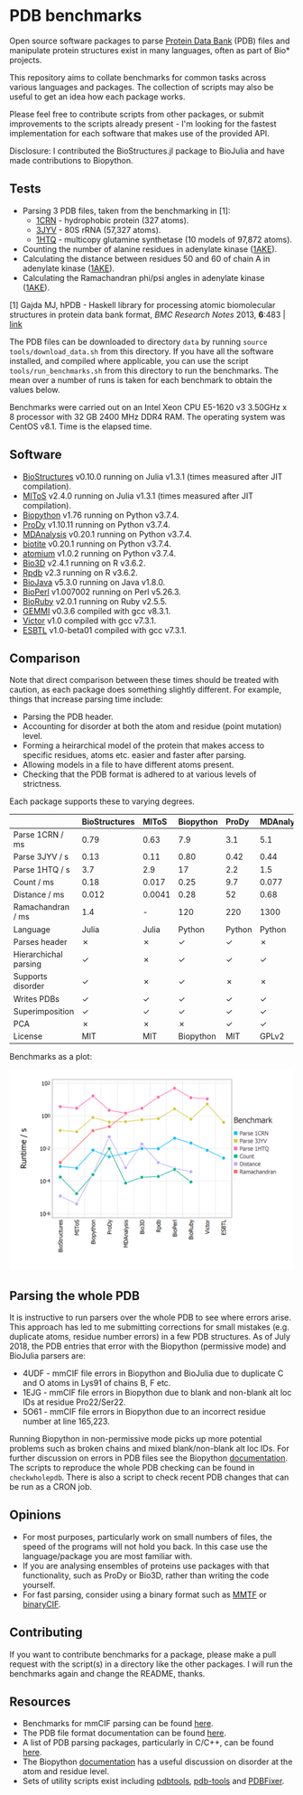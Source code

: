 # PDB benchmarks

Open source software packages to parse [Protein Data Bank](http://www.rcsb.org/pdb/home/home.do) (PDB) files and manipulate protein structures exist in many languages, often as part of Bio* projects.

This repository aims to collate benchmarks for common tasks across various languages and packages. The collection of scripts may also be useful to get an idea how each package works.

Please feel free to contribute scripts from other packages, or submit improvements to the scripts already present - I'm looking for the fastest implementation for each software that makes use of the provided API.

Disclosure: I contributed the BioStructures.jl package to BioJulia and have made contributions to Biopython.


## Tests

* Parsing 3 PDB files, taken from the benchmarking in [1]:
  * [1CRN](http://www.rcsb.org/pdb/explore/explore.do?structureId=1crn) - hydrophobic protein (327 atoms).
  * [3JYV](http://www.rcsb.org/pdb/explore/explore.do?structureId=3jyv) - 80S rRNA (57,327 atoms).
  * [1HTQ](http://www.rcsb.org/pdb/explore/explore.do?structureId=1htq) - multicopy glutamine synthetase (10 models of 97,872 atoms).
* Counting the number of alanine residues in adenylate kinase ([1AKE](http://www.rcsb.org/pdb/explore/explore.do?structureId=1ake)).
* Calculating the distance between residues 50 and 60 of chain A in adenylate kinase ([1AKE](http://www.rcsb.org/pdb/explore/explore.do?structureId=1ake)).
* Calculating the Ramachandran phi/psi angles in adenylate kinase ([1AKE](http://www.rcsb.org/pdb/explore/explore.do?structureId=1ake)).

[1] Gajda MJ, hPDB - Haskell library for processing atomic biomolecular structures in protein data bank format, *BMC Research Notes* 2013, **6**:483 | [link](http://bmcresnotes.biomedcentral.com/articles/10.1186/1756-0500-6-483)

The PDB files can be downloaded to directory `data` by running `source tools/download_data.sh` from this directory. If you have all the software installed, and compiled where applicable, you can use the script `tools/run_benchmarks.sh` from this directory to run the benchmarks. The mean over a number of runs is taken for each benchmark to obtain the values below.

Benchmarks were carried out on an Intel Xeon CPU E5-1620 v3 3.50GHz x 8 processor with 32 GB 2400 MHz DDR4 RAM. The operating system was CentOS v8.1. Time is the elapsed time.


## Software

* [BioStructures](https://github.com/BioJulia/BioStructures.jl) v0.10.0 running on Julia v1.3.1 (times measured after JIT compilation).
* [MIToS](https://github.com/diegozea/MIToS.jl) v2.4.0 running on Julia v1.3.1 (times measured after JIT compilation).
* [Biopython](http://biopython.org/wiki/Biopython) v1.76 running on Python v3.7.4.
* [ProDy](http://prody.csb.pitt.edu) v1.10.11 running on Python v3.7.4.
* [MDAnalysis](http://www.mdanalysis.org) v0.20.1 running on Python v3.7.4.
* [biotite](https://www.biotite-python.org) v0.20.1 running on Python v3.7.4.
* [atomium](https://github.com/samirelanduk/atomium) v1.0.2 running on Python v3.7.4.
* [Bio3D](http://thegrantlab.org/bio3d/index.php) v2.4.1 running on R v3.6.2.
* [Rpdb](https://cran.r-project.org/web/packages/Rpdb/index.html) v2.3 running on R v3.6.2.
* [BioJava](https://biojava.org) v5.3.0 running on Java v1.8.0.
* [BioPerl](http://bioperl.org/index.html) v1.007002 running on Perl v5.26.3.
* [BioRuby](http://bioruby.org) v2.0.1 running on Ruby v2.5.5.
* [GEMMI](https://gemmi.readthedocs.io/en/latest/index.html) v0.3.6 compiled with gcc v8.3.1.
* [Victor](http://protein.bio.unipd.it/victor/index.php/Main_Page) v1.0 compiled with gcc v7.3.1.
* [ESBTL](http://esbtl.sourceforge.net/index.html) v1.0-beta01 compiled with gcc v7.3.1.


## Comparison

Note that direct comparison between these times should be treated with caution, as each package does something slightly different. For example, things that increase parsing time include:

* Parsing the PDB header.
* Accounting for disorder at both the atom and residue (point mutation) level.
* Forming a heirarchical model of the protein that makes access to specific residues, atoms etc. easier and faster after parsing.
* Allowing models in a file to have different atoms present.
* Checking that the PDB format is adhered to at various levels of strictness.

Each package supports these to varying degrees.

|                       | BioStructures | MIToS         | Biopython     | ProDy         | MDAnalysis    | Bio3D         | Rpdb          | BioPerl       | BioRuby       | Victor        | ESBTL         |
| :-------------------- | :------------ | :------------ | :------------ | :------------ | :------------ | :------------ | :------------ | :------------ | :------------ | :------------ | :------------ |
| Parse 1CRN / ms       | 0.79          | 0.63          | 7.9           | 3.1           | 5.1           | 9.8           | 9.8           | 43            | 22            | 7.8           | 2.6           |
| Parse 3JYV / s        | 0.13          | 0.11          | 0.80          | 0.42          | 0.44          | 0.58          | 0.68          | 2.7           | 0.63          | 5.2           | 0.40          |
| Parse 1HTQ / s        | 3.7           | 2.9           | 17            | 2.2           | 1.5           | 2.9           | 14            | 49            | 13            | 11            | -             |
| Count / ms            | 0.18          | 0.017         | 0.25          | 9.7           | 0.077         | 0.17          | 0.19          | 0.52          | 0.089         | -             | -             |
| Distance / ms         | 0.012         | 0.0041        | 0.28          | 52            | 0.68          | 19            | 1.4           | 0.61          | 0.38          | -             | -             |
| Ramachandran / ms     | 1.4           | -             | 120           | 220           | 1300          | -             | -             | -             | -             | -             | -             |
| Language              | Julia         | Julia         | Python        | Python        | Python        | R             | R             | Perl          | Ruby          | C++           | C++           |
| Parses header         | ✗             | ✗             | ✓             | ✓             | ✗             | ✓             | ✓             | ✗             | ✓             | ✓             | ✗             |
| Hierarchichal parsing | ✓             | ✗             | ✓             | ✓             | ✓             | ✗             | ✗             | ✓             | ✓             | ✓             | ✓             |
| Supports disorder     | ✓             | ✗             | ✓             | ✗             | ✗             | ✗             | ✗             | ✗             | ✗             | ✗             | ✓             |
| Writes PDBs           | ✓             | ✓             | ✓             | ✓             | ✓             | ✓             | ✓             | ✓             | ✗             | ✓             | ✓             |
| Superimposition       | ✓             | ✓             | ✓             | ✓             | ✓             | ✓             | ✗             | ✗             | ✗             | ✗             | ✗             |
| PCA                   | ✗             | ✗             | ✗             | ✓             | ✓             | ✓             | ✗             | ✗             | ✗             | ✗             | ✗             |
| License               | MIT           | MIT           | Biopython     | MIT           | GPLv2         | GPLv2         | GPLv2/GPLv3   | GPL/Artistic  | Ruby          | GPLv3         | GPLv3         |
 
Benchmarks as a plot:

![benchmarks](plot/plot.png "benchmarks")


## Parsing the whole PDB

It is instructive to run parsers over the whole PDB to see where errors arise. This approach has led to me submitting corrections for small mistakes (e.g. duplicate atoms, residue number errors) in a few PDB structures. As of July 2018, the PDB entries that error with the Biopython (permissive mode) and BioJulia parsers are:
* 4UDF - mmCIF file errors in Biopython and BioJulia due to duplicate C and O atoms in Lys91 of chains B, F etc.
* 1EJG - mmCIF file errors in Biopython due to blank and non-blank alt loc IDs at residue Pro22/Ser22.
* 5O61 - mmCIF file errors in Biopython due to an incorrect residue number at line 165,223.

Running Biopython in non-permissive mode picks up more potential problems such as broken chains and mixed blank/non-blank alt loc IDs. For further discussion on errors in PDB files see the Biopython [documentation](http://biopython.org/DIST/docs/tutorial/Tutorial.pdf). The scripts to reproduce the whole PDB checking can be found in `checkwholepdb`. There is also a script to check recent PDB changes that can be run as a CRON job.


## Opinions

* For most purposes, particularly work on small numbers of files, the speed of the programs will not hold you back. In this case use the language/package you are most familiar with.
* If you are analysing ensembles of proteins use packages with that functionality, such as ProDy or Bio3D, rather than writing the code yourself.
* For fast parsing, consider using a binary format such as [MMTF](http://mmtf.rcsb.org) or [binaryCIF](https://github.com/dsehnal/BinaryCIF).


## Contributing

If you want to contribute benchmarks for a package, please make a pull request with the script(s) in a directory like the other packages. I will run the benchmarks again and change the README, thanks.


## Resources

* Benchmarks for mmCIF parsing can be found [here](https://github.com/project-gemmi/mmcif-benchmark).
* The PDB file format documentation can be found [here](http://www.wwpdb.org/documentation/file-format).
* A list of PDB parsing packages, particularly in C/C++, can be found [here](http://bioinf.org.uk/software/bioplib/libraries).
* The Biopython [documentation](http://biopython.org/DIST/docs/tutorial/Tutorial.pdf) has a useful discussion on disorder at the atom and residue level.
* Sets of utility scripts exist including [pdbtools](https://github.com/harmslab/pdbtools), [pdb-tools](https://github.com/JoaoRodrigues/pdb-tools) and [PDBFixer](https://github.com/pandegroup/pdbfixer).
